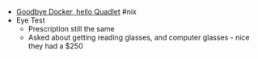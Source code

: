 - [Goodbye Docker, hello Quadlet](https://oblivion.keyruu.de/Homelab/Quadlet) #nix
- Eye Test
	- Prescription still the same
	- Asked about getting reading glasses, and computer glasses - nice they had a $250